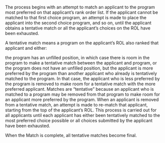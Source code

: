 The process begins with an attempt to match an applicant to the
program most preferred on that applicant’s rank order list.  If the
applicant cannot be matched to that first choice program, an attempt
is made to place the applicant into the second choice program, and
so on, until the applicant obtains a tentative match or all the
applicant’s choices on the ROL have been exhausted.

A tentative match means a program on the applicant’s ROL also ranked
that applicant and either:

the program has an unfilled position, in which case there is room
in the program to make a tentative match between the applicant and
program, or the program does not have an unfilled position, but the
applicant is more preferred by the program than another applicant
who already is tentatively matched to the program.  In that case,
the applicant who is less preferred by the program is removed to
make room for a tentative match with the more preferred applicant.
Matches are “tentative” because an applicant who is matched to a
program may be removed from that program to make room for an applicant
more preferred by the program.  When an applicant is removed from
a tentative match, an attempt is made to re-match that applicant,
starting from the top of the applicant’s ROL.  This process is
carried out for all applicants until each applicant has either been
tentatively matched to the most preferred choice possible or all
choices submitted by the applicant have been exhausted.

When the Match is complete, all tentative matches become final.
